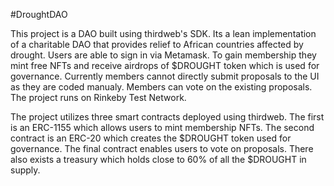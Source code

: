 #DroughtDAO

This project is a DAO built using thirdweb's SDK. Its a lean implementation of a charitable DAO that provides relief to African countries affected by drought. Users are able to sign in via Metamask. To gain membership they mint free NFTs and receive airdrops of $DROUGHT token which is used for governance. Currently members cannot directly submit proposals to the UI as they are coded manualy. Members can vote on the existing proposals. The project runs on Rinkeby Test Network. 

The project utilizes three smart contracts deployed using thirdweb. The first is an ERC-1155 which allows users to mint membership NFTs. The second contract is an ERC-20 which creates the $DROUGHT token used for governance. The final contract enables users to vote on proposals. There also exists a treasury which holds close to 60% of all the $DROUGHT in supply. 

